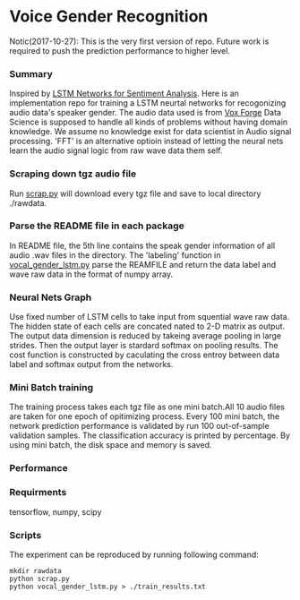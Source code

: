 # Voice Gender Recognition
Notic(2017-10-27): This is the very first version of repo. Future work is required to push the prediction performance to higher level. 

### Summary
Inspired by [LSTM Networks for Sentiment Analysis](http://deeplearning.net/tutorial/lstm.html). Here is an implementation repo for training a LSTM neurtal networks for recogonizing audio data's speaker gender. The audio data used is from  [Vox Forge](http://www.repository.voxforge1.org/downloads/SpeechCorpus/Trunk/Audio/Main/16kHz_16bit/)
Data Science is supposed to handle all kinds of problems without having domain knowledge. We assume no knowledge exist for data scientist in Audio signal processing. 'FFT' is an alternative optioin instead of letting the neural nets learn the audio signal logic from raw wave data them self.

### Scraping down tgz audio file
Run [scrap.py](https://github.com/JinScientist/voice-gender-recognition/blob/master/scrap.py) will download every tgz file and save to local directory ./rawdata.

### Parse the README file in each package
In README file, the 5th line contains the speak gender information of all audio .wav files in the directory. The 'labeling' function in [vocal_gender_lstm.py](https://github.com/JinScientist/voice-gender-recognition/blob/master/vocal_gender_lstm.py) parse the REAMFILE and return the data label and wave raw data in the format of numpy array. 

### Neural Nets Graph
Use fixed number of LSTM cells to take input from squential wave raw data. The hidden state of each cells are concated nated to 2-D matrix as output. The output data dimension is reduced by takeing average pooling in large strides. Then the output layer is stardard softmax on pooling results. The cost function is constructed by caculating the cross entroy between data label and softmax output from the networks.

### Mini Batch training
The training process takes each tgz file as one mini batch.All 10 audio files are taken for one epoch of opitimizing process. Every 100 mini batch, the network prediction performance is validated by run 100 out-of-sample validation samples. The classification accuracy is printed by percentage. By using mini batch, the disk space and memory is saved. 

### Performance



### Requirments
tensorflow, numpy, scipy
### Scripts
The experiment can be reproduced by running following command:
```
mkdir rawdata
python scrap.py
python vocal_gender_lstm.py > ./train_results.txt
```

